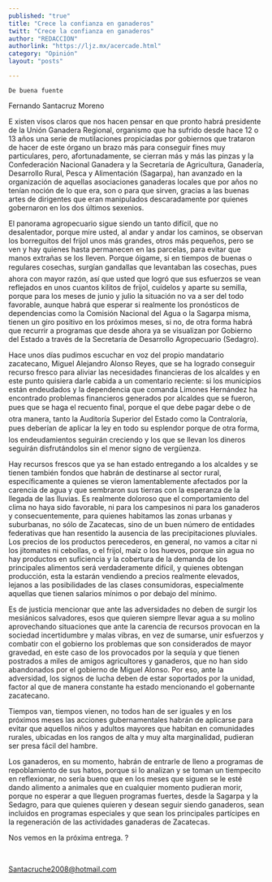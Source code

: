 ```yaml
---
published: "true"
title: "Crece la confianza en ganaderos"
twitt: "Crece la confianza en ganaderos"
author: "REDACCION"
authorlink: "https://ljz.mx/acercade.html"
category: "Opinión"
layout: "posts"

---
```



  
    De buena fuente
  



  Fernando Santacruz Moreno



  E xisten visos claros que nos hacen pensar en que pronto habrá presidente de la Unión Ganadera Regional, organismo que ha sufrido desde hace 12 o 13 años una serie de mutilaciones propiciadas por gobiernos que trataron de hacer de este órgano un brazo más para conseguir fines muy particulares, pero, afortunadamente, se cierran más y más las pinzas y la Confederación Nacional Ganadera y la Secretaría de Agricultura, Ganadería, Desarrollo Rural, Pesca y Alimentación (Sagarpa), han avanzado en la organización de aquellas asociaciones ganaderas locales que por años no tenían noción de lo que era, son o para que sirven, gracias a las buenas artes de dirigentes que eran manipulados descaradamente por quienes gobernaron en los dos últimos sexenios.



  El panorama agropecuario sigue siendo un tanto difícil, que no desalentador, porque mire usted, al andar y andar los caminos, se observan los borreguitos del frijol unos más grandes, otros más pequeños, pero se ven y hay quienes hasta permanecen en las parcelas, para evitar que manos extrañas se los lleven. Porque óigame, si en tiempos de buenas o regulares cosechas, surgían gandallas que levantaban las cosechas, pues ahora con mayor razón, así que usted que logró que sus esfuerzos se vean reflejados en unos cuantos kilitos de frijol, cuídelos y aparte su semilla, porque para los meses de junio y julio la situación no va a ser del todo favorable, aunque habrá que esperar si realmente los pronósticos de dependencias como la Comisión Nacional del Agua o la Sagarpa misma, tienen un giro positivo en los próximos meses, si no, de otra forma habrá que recurrir a programas que desde ahora ya se visualizan por Gobierno del Estado a través de la Secretaría de Desarrollo Agropecuario (Sedagro).



  Hace unos días pudimos escuchar en voz del propio mandatario zacatecano, Miguel Alejandro Alonso Reyes, que se ha logrado conseguir recurso fresco para aliviar las necesidades financieras de los alcaldes y en este punto quisiera darle cabida a un comentario reciente: si los municipios están endeudados y la dependencia que comanda Limones Hernández ha encontrado problemas financieros generados por alcaldes que se fueron, pues que se haga el recuento final, porque el que debe pagar debe o de otra manera, tanto la Auditoría Superior del Estado como la Contraloría, pues deberían de aplicar la ley en todo su esplendor porque de otra forma, los endeudamientos seguirán creciendo y los que se llevan los dineros seguirán disfrutándolos sin el menor signo de vergüenza.



  Hay recursos frescos que ya se han estado entregando a los alcaldes y se tienen también fondos que habrán de destinarse al sector rural, específicamente a quienes se vieron lamentablemente afectados por la carencia de agua y que sembraron sus tierras con la esperanza de la llegada de las lluvias. Es realmente doloroso que el comportamiento del clima no haya sido favorable, ni para los campesinos ni para los ganaderos y consecuentemente, para quienes habitamos las zonas urbanas y suburbanas, no sólo de Zacatecas, sino de un buen número de entidades federativas que han resentido la ausencia de las precipitaciones pluviales. Los precios de los productos perecederos, en general, no vamos a citar ni los jitomates ni cebollas, o el frijol, maíz o los huevos, porque sin agua no hay productos en suficiencia y la cobertura de la demanda de los principales alimentos será verdaderamente difícil, y quienes obtengan producción, esta la estarán vendiendo a precios realmente elevados, lejanos a las posibilidades de las clases consumidoras, especialmente aquellas que tienen salarios mínimos o por debajo del mínimo.



  Es de justicia mencionar que ante las adversidades no deben de surgir los mesiánicos salvadores, esos que quieren siempre llevar agua a su molino aprovechando situaciones que ante la carencia de recursos provocan en la sociedad incertidumbre y malas vibras, en vez de sumarse, unir esfuerzos y combatir con el gobierno los problemas que son considerados de mayor gravedad, en este caso de los provocados por la sequía y que tienen postrados a miles de amigos agricultores y ganaderos, que no han sido abandonados por el gobierno de Miguel Alonso. Por eso, ante la adversidad, los signos de lucha deben de estar soportados por la unidad, factor al que de manera constante ha estado mencionando el gobernante zacatecano.



  Tiempos van, tiempos vienen, no todos han de ser iguales y en los próximos meses las acciones gubernamentales habrán de aplicarse para evitar que aquellos niños y adultos mayores que habitan en comunidades rurales, ubicadas en los rangos de alta y muy alta marginalidad, pudieran ser presa fácil del hambre.



  Los ganaderos, en su momento, habrán de entrarle de lleno a programas de repoblamiento de sus hatos, porque si lo analizan y se toman un tiempecito en reflexionar, no sería bueno que en los meses que siguen se le esté dando alimento a animales que en cualquier momento pudieran morir, porque no esperar a que lleguen programas fuertes, desde la Sagarpa y la Sedagro, para que quienes quieren y desean seguir siendo ganaderos, sean incluidos en programas especiales y que sean los principales partícipes en la regeneración de las actividades ganaderas de Zacatecas.



  Nos vemos en la próxima entrega. ?



   



  Santacruche2008@hotmail.com

